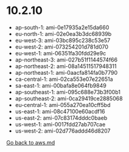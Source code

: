 
 # 10.2.10
- ap-south-1: ami-0e17935a2e15da660
- eu-north-1: ami-02e0ea3b3dc68939b
- eu-west-3: ami-03bc895c238c53e57
- eu-west-2: ami-073254201d781d070
- eu-west-1: ami-06351fa30fdd29e9c
- ap-northeast-3: ami-027b51f1144574f66
- ap-northeast-2: ami-08a14511517948311
- ap-northeast-1: ami-0aacfa814fa0b7790
- ca-central-1: ami-02ca553e07e22651a
- sa-east-1: ami-00bafa8e064fb9849
- ap-southeast-1: ami-095c688e73b3f00b1
- ap-southeast-2: ami-0ca29419ce2885068
- eu-central-1: ami-055a270ea10cff5bd
- us-east-1: ami-08c47100e60acdf16
- us-east-2: ami-07c83174dddc0baeb
- us-west-1: ami-0017fdd27ab707cae
- us-west-2: ami-02d776addd46d8207

[Go back to aws.md](../../aws.md) 
